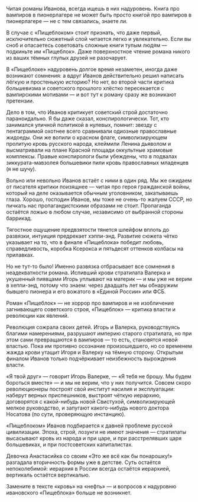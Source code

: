 
Читая романы Иванова, всегда ищешь в них надуровень. Книга про вампиров в пионерлагере не может быть просто книгой про вампиров в пионерлагере — не с тем связались, знаете ли.

В случае с «Пищеблоком» стоит признать, что даже первый, исключительно сюжетный слой читается легко и увлекательно. Если вы сноб и опасаетесь советовать сложные книги тупым людям — подкиньте им «Пищеблок». Даже поверхностное чтение романа никого из ваших тёмных глупых друзей не разочарует.

В «Пищеблоке» надуровень долгое время незаметен, иногда даже возникают сомнения: а вдруг Иванов действительно решил написать лёгкую и простенькую историю? Но нет, во второй части критика большевизма и советского прошлого хлёстко пересекается с вампирскими мотивами — и вот тут к роману сразу же возникают претензии.

Дело в том, что Иванов критикует советский строй достаточно параноидально. Я бы даже сказал, конспирологически. Тот, кто занимался уличной политикой в нулевых, помнит: звезду с пентаграммой охотнее всего сравнивали одиозные православные жидоеды. Они же вопили о красном флаге, символизирующем пролитую кровь русского народа, клеймили Ленина дьяволом и высматривали на плане Красной площади оккультные храмовые комплексы. Правые конспирологи были убеждены, что в подвалах зиккурата-мавзолея большевики пили кровь православных младенцев (я не шучу).

Вольно или невольно Иванов встаёт с ними в один ряд. Мы же ожидаем от писателя критики поизящнее — читая про героя гражданской войны, который на деле оказывается обычным уголовником, закатываешь глаза. Хорошо, господин Иванов, мы тоже не очень-то жалуем СССР, но пичкать нас пропагандистскими образами не стоит. Пропаганда остаётся ложью в любом случае, независимо от выбранной стороны баррикад.

Тягостное ощущение предвзятости тянется шлейфом вплоть до развязки, интуиция предрекает хэппи-энд. Развитие сюжета чётко указывает на то, что в финале «Пищеблока» победит любовь, справедливость, коробка Ксерокса и пятьдесят оттенков колбасы на прилавках.

Но не тут-то было! Именно развязка отбрасывает все сомнения в неадекватности романа. Испивший крови стратилата Валерка и укушенный пиявцами Игорь уплывают на материк — и мы уже не верим в хеппи-энд, потому что знаем: через двадцать лет мы обнаружим бывшего пионера и его вожатого в «Единой России» или ФСБ.

Роман «Пищеблок» — не хоррор про вампиров и не изобличение загнивающего советского строя, «Пищеблок» — критика власти и революции как явлений.

Революция сожрала своих детей. Игорь и Валерка, руководствуясь благими намерениями, разрушают империю старого стратилата, но при этом сами превращаются в вампиров — то есть, становятся новой властью. Пока им противно осознание произошедшего, но со временем жажда крови утащит Игоря и Валерку на тёмную сторону. Открытым финалом Иванов только подчёркивает неизбежность вырождения власти.

«Я твой друг» — говорит Игорь Валерке, — «Я тебя не брошу. Мы будем бороться вместе» — и мы не верим, что у них получится. Совсем скоро революционеры построят свой институт насилия и эксплуатации: наберут верных приспешников, выстроят чёткую иерархию, договорятся с какой-нибудь новой Свистухой, символизирующей мелкое руководство, и запугают какого-нибудь нового доктора Носатова (по сути, проверяющую инстанцию).

«Пищеблоком» Иванов подбирается к давней проблеме русской цивилизации. Эпоха, строй, лозунги не имеют значения — стратилаты высасывают кровь из народа и при царе, и при расстрелявших царя большевиках, и при постсоветских капиталистах.

Девочка Анастасийка со своим «Это же всё как бы понарошку!» разгадала вторичность формы уже в детстве. Суть остаётся непоколебимой: иерархия в России всегда остаётся иерархией, вертикаль остаётся вертикалью.

Замените в тексте «кровь» на «нефть» — и вопросов к надуровню ивановского «Пищеблока» больше не возникнет.